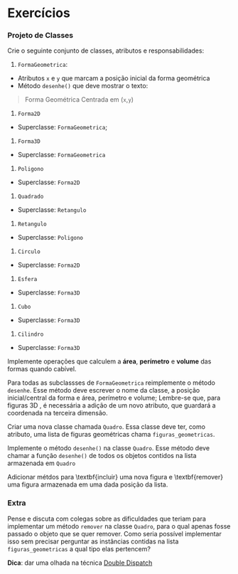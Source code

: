 # Exercícios


### Projeto de Classes 

Crie o seguinte conjunto de classes, atributos e responsabilidades:

1. `FormaGeometrica`:
  * Atributos `x` e `y` que marcam a posição inicial da forma geométrica
  * Método `desenhe()` que deve mostrar o texto: 
   
  > Forma Geométrica Centrada em (`x`,`y`)


1. `Forma2D`
  * Superclasse: `FormaGeometrica`;

1. `Forma3D`
  * Superclasse: `FormaGeometrica`

1. `Poligono`
  * Superclasse: `Forma2D`

1. `Quadrado`
  * Superclasse: `Retangulo`

1. `Retangulo`
  * Superclasse: `Poligono`

1. `Circulo`
  * Superclasse: `Forma2D`

1. `Esfera`
  * Superclasse: `Forma3D`

1. `Cubo`
  * Superclasse: `Forma3D`

1. `Cilindro`
  * Superclasse: `Forma3D`


Implemente operações que calculem a **área**, **perímetro** e **volume** das
formas quando cabível.

Para todas as subclassses de `FormaGeometrica` reimplemente o método `desenhe`.
Esse método deve escrever o nome da classe, a posição inicial/central da
forma e área, perímetro e volume; Lembre-se que, para figuras 3D , é necessária
a adição de um novo atributo, que guardará a coordenada na terceira dimensão.


Criar uma nova classe chamada `Quadro`. Essa classe deve ter, como atributo,
uma lista de figuras geométricas chama `figuras_geometricas`. 

Implemente o método `desenhe()` na classe `Quadro`. Esse método deve chamar a
função `desenhe()` de todos os objetos contidos na lista armazenada em `Quadro`

Adicionar métdos para \textbf{incluir} uma nova figura e \textbf{remover} uma
figura armazenada em uma dada posição da lista. 

### Extra

Pense e discuta com colegas sobre as dificuldades que teriam para implementar
um método `remover` na classe `Quadro`, para o qual apenas fosse passado o
objeto que se quer remover. Como seria possível implementar isso sem precisar
perguntar as instâncias contidas na lista `figuras_geometricas` a qual tipo
elas pertencem? 

**Dica**: dar uma olhada na técnica [Double
Dispatch](https://en.wikipedia.org/wiki/Double_dispatch)
